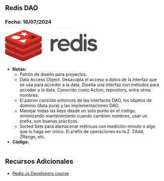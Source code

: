 ## Redis DAO

### Fecha: 18/07/2024

<img src="images/redis.png" alt="Gráfico de Introducción" width="300">

- **Notas:**
  - Patrón de diseño para proyectos.
  - Data Access Object. Desacopla el acceso a datos de la interfaz que se usa para acceder a la data. Diseña una interfaz con métodos para acceder a la data. Conocido como Action, repository, entre otros nombres.
  - El patron consiste entonces de las interfaces DAO, los objetos de dominio (data pura) y las implementaciones DAO.
  - Manejar todas las keys desde un solo punto en el código, minimzando mantenimiento cuando cambien nombres, usar un prefix, son buenas prácticas.
  - Sorted Sets para alamacenar métricas con medición-minuto o algo que lo haga ser único. El prefix de operaciones es la Z. ZAdd, ZRange, etc.
- **Código:**
  ```javascript

  ```

## Recursos Adicionales
- [Redis Js Developers course](https://university.redis.com/courses/ru102js/)
